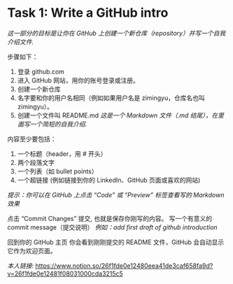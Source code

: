 # Task 1: Write a GitHub intro

_这一部分的目标是让你在 GitHub 上创建一个新仓库（repository）并写一个自我介绍文件._

步骤如下：
1. 登录 github.com
2. 进入 GitHub 网站，用你的账号登录或注册。
3. 创建一个新仓库
4. 名字要和你的用户名相同（例如如果用户名是 zimingyu，仓库名也叫 zimingyu）。
5. 创建一个文件叫 README.md
_这是一个 Markdown 文件（.md 结尾），在里面写一个简短的自我介绍._

内容至少要包括：
1. 一个标题（header，用 # 开头）
2. 两个段落文字
3. 一个列表（如 bullet points）
4. 一个超链接 (例如链接到你的 LinkedIn、GitHub 页面或喜欢的网站)
   
_提示：你可以在 GitHub 上点击 “Code” 或 “Preview” 标签查看写的 Markdown 效果_

点击 “Commit Changes” 提交, 也就是保存你刚写的内容。
写一个有意义的 commit message（提交说明）
_例如：add first draft of github introduction_

回到你的 GitHub 主页
你会看到刚刚提交的 README 文件，GitHub 会自动显示它作为欢迎页面。

_本人链接:_
https://www.notion.so/26f1fde0e12480eea41de3caf658fa9d?v=26f1fde0e12481f08031000cda3215c5
